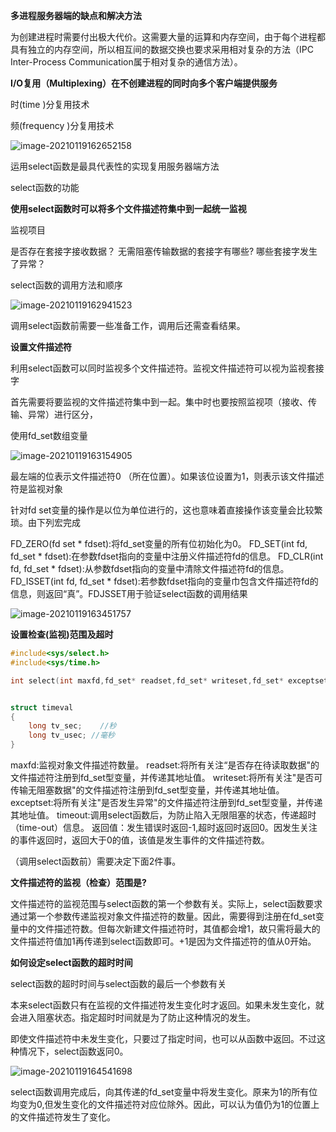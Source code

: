 **多进程服务器端的缺点和解决方法**

为创建进程时需要付出极大代价。这需要大量的运算和内存空间，由于每个进程都具有独立的内存空间，所以相互间的数据交换也要求采用相对复杂的方法（IPC Inter-Process Communication属于相对复杂的通信方法）。

**I/O复用（Multiplexing）在不创建进程的同时向多个客户端提供服务**

时(time )分复用技术

频(frequency )分复用技术

![image-20210119162652158](C:\Users\55018\AppData\Roaming\Typora\typora-user-images\image-20210119162652158.png)

运用select函数是最具代表性的实现复用服务器端方法



select函数的功能

**使用select函数时可以将多个文件描述符集中到一起统一监视**

监视项目

是否存在套接字接收数据？
无需阻塞传输数据的套接字有哪些?
哪些套接字发生了异常？



select函数的调用方法和顺序

![image-20210119162941523](C:\Users\55018\AppData\Roaming\Typora\typora-user-images\image-20210119162941523.png)

调用select函数前需要一些准备工作，调用后还需查看结果。



**设置文件描述符**

利用select函数可以同时监视多个文件描述符。监视文件描述符可以视为监视套接字

首先需要将要监视的文件描述符集中到一起。集中时也要按照监视项（接收、传输、异常）进行区分，

使用fd_set数组变量

![image-20210119163154905](C:\Users\55018\AppData\Roaming\Typora\typora-user-images\image-20210119163154905.png)

最左端的位表示文件描述符0 （所在位置）。如果该位设置为1，则表示该文件描述符是监视对象

针对fd set变量的操作是以位为单位进行的，这也意味着直接操作该变量会比较繁琐。由下列宏完成



FD_ZERO(fd set * fdset):将fd_set变量的所有位初始化为0。
FD_SET(int fd, fd_set * fdset):在参数fdset指向的变量中注册义件描述符fd的信息。
FD_CLR(int fd, fd_set * fdset):从参数fdset指向的变量中清除文件描述符fd的信息。
FD_ISSET(int fd, fd_set * fdset):若参数fdset指向的变量巾包含文件描述符fd的信息，则返回“真”。FDJSSET用于验证select函数的调用结果

![image-20210119163451757](C:\Users\55018\AppData\Roaming\Typora\typora-user-images\image-20210119163451757.png)



**设置检查(监视)范围及超时**

```c
#include<sys/select.h>
#include<sys/time.h>

int select(int maxfd,fd_set* readset,fd_set* writeset,fd_set* exceptset,const struct timeval* timeout);


struct timeval
{
    long tv_sec;	//秒
    long tv_usec; //毫秒
}
```

maxfd:监视对象文件描述符数量。
readset:将所有关注“是否存在待读取数据"的文件描述符注册到fd_set型变量，并传递其地址值。
writeset:将所有关注"是否可传输无阻塞数据"的文件描述符注册到fd_set型变量，并传递其地址值。
exceptset:将所有关注"是否发生异常"的文件描述符注册到fd_set型变量，并传递其地址值。
timeout:调用select函数后，为防止陷入无限阻塞的状态，传递超时（time-out）信息。
返回值：发生错误时返回-1,超时返回时返回0。因发生关注的事件返回时，返回大于0的值，该值是发生事件的文件描述符数。

（调用select函数前）需要决定下面2件事。

**文件描述符的监视（检查）范围是?**

文件描述符的监视范围与select函数的第一个参数有关。实际上，select函数要求通过第一个参数传递监视对象文件描述符的数量。因此，需要得到注册在fd_set变量中的文件描述符数。但每次新建文件描述符时，其值都会增1，故只需将最大的文件描述符值加1再传递到select函数即可。+1是因为文件描述符的值从0开始。

**如何设定select函数的超时时间**

select函数的超时时间与select函数的最后一个参数有关

本来select函数只有在监视的文件描述符发生变化时才返回。如果未发生变化，就会进入阻塞状态。指定超时时间就是为了防止这种情况的发生。

即使文件描述符中未发生变化，只要过了指定时间，也可以从函数中返回。不过这种情况下，select函数返冋0。



![image-20210119164541698](C:\Users\55018\AppData\Roaming\Typora\typora-user-images\image-20210119164541698.png)

select函数调用完成后，向其传递的fd_set变量中将发生变化。原来为1的所有位均变为0,但发生变化的文件描述符对应位除外。因此，可以认为值仍为1的位置上的文件描述符发生了变化。